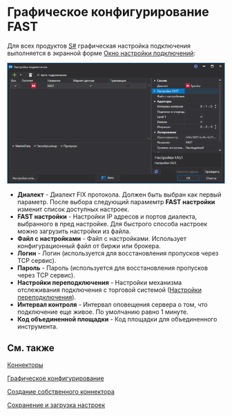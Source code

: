 # Графическое конфигурирование FAST

Для всех продуктов [S\#](../../../../api.md) графическая настройка подключения выполняется в экранной форме [Окно настройки подключений](../../../graphical_user_interface/connection_settings_window.md):

![API GUI Settings FAST](../../../../../images/api_gui_settings_fast.png)

- **Диалект** \- Диалект FIX протокола. Должен быть выбран как первый параметр. После выбора следующий парамемтр **FAST настройки** изменит список доступных настроек.
- **FAST настройки** \- Настройки IP адресов и портов диалекта, выбранного в пред настройке. Для быстрого способа настроек можно загрузить настройки из файла.
- **Файл с настройками** \- Файл с настройками. Использует конфигурационный файл от биржи или брокера.
- **Логин** \- Логин (используется для восстановления пропусков через TCP сервис).
- **Пароль** \- Пароль (используется для восстановления пропусков через TCP сервис).
- **Настройки переподключения** \- Настройки механизма отслеживания подключения с торговой системой ([Настройки переподключения](../../reconnection_settings.md)). 
- **Интервал контроля** \- Интервал оповещения сервера о том, что подключение еще живое. По умолчанию равно 1 минуте. 
- **Код объединенной площадки** \- Код площадки для объединенного инструмента. 

## См. также

[Коннекторы](../../../connectors.md)

[Графическое конфигурирование](../../graphical_configuration.md)

[Создание собственного коннектора](../../creating_own_connector.md)

[Сохранение и загрузка настроек](../../save_and_load_settings.md)
